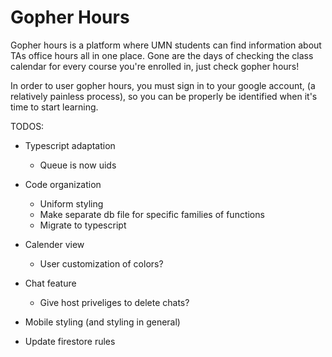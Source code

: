 # Gopher Hours

Gopher hours is a platform where UMN students can find information about
TAs office hours all in one place. Gone are the days of checking the
class calendar for every course you're enrolled in, just check
gopher hours!

In order to user gopher hours, you must sign in to your google account,
(a relatively painless process), so you can be properly be identified when it's
time to start learning.

TODOS:
* Typescript adaptation 
  * Queue is now uids
* Code organization
  * Uniform styling
  * Make separate db file for specific families of functions
  * Migrate to typescript
* Calender view
  * User customization of colors?
* Chat feature
  * Give host priveliges to delete chats?

* Mobile styling (and styling in general)
* Update firestore rules
